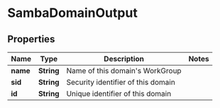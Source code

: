 
# SambaDomainOutput

## Properties
Name | Type | Description | Notes
------------ | ------------- | ------------- | -------------
**name** | **String** | Name of this domain&#39;s WorkGroup | 
**sid** | **String** | Security identifier of this domain | 
**id** | **String** | Unique identifier of this domain | 



